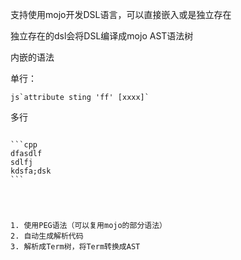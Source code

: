 支持使用mojo开发DSL语言，可以直接嵌入或是独立存在

独立存在的dsl会将DSL编译成mojo AST语法树


内嵌的语法

单行：

```
js`attribute sting 'ff' [xxxx]`
```

多行

```

​```cpp
dfasdlf
sdlfj
kdsfa;dsk
​```
```

```



1. 使用PEG语法（可以复用mojo的部分语法）
2. 自动生成解析代码
3. 解析成Term树，将Term转换成AST

```